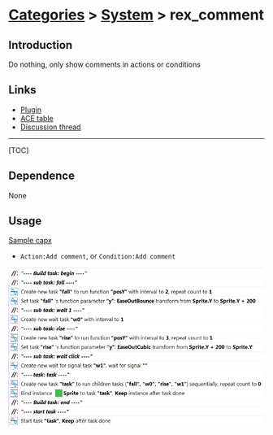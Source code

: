 # [Categories](categories.index.html) > [System](system.index.html) > rex_comment

## Introduction

Do nothing, only show comments in actions or conditions

## Links

- [Plugin](https://dl.dropboxusercontent.com/u/5779181/C2Repo/Zip/plugins/rex_comment.7z)
- [ACE table](https://rexrainbow.github.io/C2RexDoc/c2rexpluginsACE/plugin_rex_comment.html)
- [Discussion thread](https://www.scirra.com/forum/plugin-rex-comment_t125942)


----

[TOC]

## Dependence

None

## Usage

[Sample capx](https://onedrive.live.com/redir?resid=7497FD5EC94476E!1944&authkey=!AN0CfidR-H2P41o&ithint=file%2ccapx)

- `Action:Add comment`, or `Condition:Add comment`

![rex_comment](rex_comment.png)